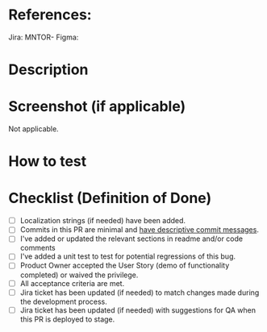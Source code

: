 <!-- The following is intended to be helpful to you. Feel free to remove anything that is not. -->

# References: 
Jira: MNTOR-
Figma: 


<!-- When adding a new feature: -->

# Description



# Screenshot (if applicable)

Not applicable.

# How to test



# Checklist (Definition of Done)
- [ ] Localization strings (if needed) have been added.
- [ ] Commits in this PR are minimal and [have descriptive commit messages](https://chris.beams.io/posts/git-commit/).
- [ ] I've added or updated the relevant sections in readme and/or code comments
- [ ] I've added a unit test to test for potential regressions of this bug.
- [ ] Product Owner accepted the User Story (demo of functionality completed) or waived the privilege.
- [ ] All acceptance criteria are met.
- [ ] Jira ticket has been updated (if needed) to match changes made during the development process.
- [ ] Jira ticket has been updated (if needed) with suggestions for QA when this PR is deployed to stage.
